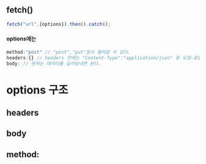 ## fetch()

```javascript
fetch("url",{options}).then().catch();
```

#### options에는
```javascript
method:"post" // "post","put"등이 들어갈 수 있다.
headers:{} // headers 안에는 "Content-Type":"application/json" 등 요청-응답 포맷을 설정할 수 있다.
body: // 원하는 데이터를 실어보내면 된다.
```


# options 구조


## headers
## body
## method:



































